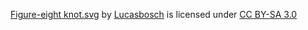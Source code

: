 [Figure-eight knot.svg](https://commons.wikimedia.org/wiki/File:Figure-eight_knot.svg) by [Lucasbosch](https://commons.wikimedia.org/wiki/User:Lucasbosch) is licensed under [CC BY-SA 3.0](https://creativecommons.org/licenses/by-sa/3.0/deed.en)

